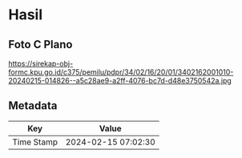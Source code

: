 # Hasil

## Foto C Plano

https://sirekap-obj-formc.kpu.go.id/c375/pemilu/pdpr/34/02/16/20/01/3402162001010-20240215-014826--a5c28ae9-a2ff-4076-bc7d-d48e3750542a.jpg


## Metadata

| Key        | Value               |
| ---------- | ------------------- |
| Time Stamp | 2024-02-15 07:02:30 |



